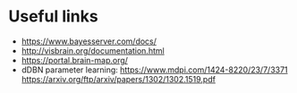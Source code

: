 # Useful links
* https://www.bayesserver.com/docs/
* http://visbrain.org/documentation.html
* https://portal.brain-map.org/
* dDBN parameter learning: https://www.mdpi.com/1424-8220/23/7/3371
                           https://arxiv.org/ftp/arxiv/papers/1302/1302.1519.pdf
